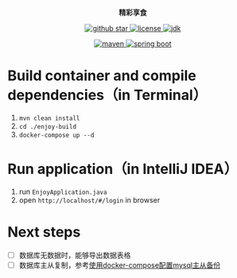 <p align="center">
	<strong>精彩享食</strong>
</p>
<p align="center">
    <a target="blank" href="https://github.com/Helltractor/enjoy-take-out">
        <img src="https://img.shields.io/github/stars/Helltractor/enjoy-take-out.svg?style=social" alt="github star"/>
    </a>
    <a target="_blank" href="https://opensource.org/licenses/MIT">
        <img src="https://img.shields.io/:license-MIT-blue.svg" alt="license"/>
    </a>
    <a target="_blank" href="https://github.com/Helltractor/Securities-Trading-System">
        <img src='https://img.shields.io/badge/JDK-1.8.0_40+-green.svg' alt='jdk'/>
    </a>
<p/>
<p align="center">
    <a target="blank" href="https://github.com/Helltractor/Securities-Trading-System">
        <img src='https://img.shields.io/badge/Maven-3.9.6-blue.svg' alt='maven'/>
    </a>
    <a target="_blank" href="https://github.com/Helltractor/Securities-Trading-System">
        <img src='https://img.shields.io/badge/Spring%20Boot-2.7.3-green.svg' alt='spring boot'/>
    </a>
</p>

# Build container and compile dependencies（in Terminal）

1. `mvn clean install`
2. `cd ./enjoy-build`
3. `docker-compose up --d`

# Run application（in IntelliJ IDEA）

1. run `EnjoyApplication.java`
2. open `http://localhost/#/login` in browser

# Next steps

- [ ] 数据库无数据时，能够导出数据表格
- [ ] 数据库主从复制，参考[使用docker-compose配置mysql主从备份](https://www.enjoytoday.cn/2024/01/11/%E4%BD%BF%E7%94%A8docker-compose%E9%85%8D%E7%BD%AEmysql%E4%B8%BB%E4%BB%8E%E5%A4%87%E4%BB%BD/)